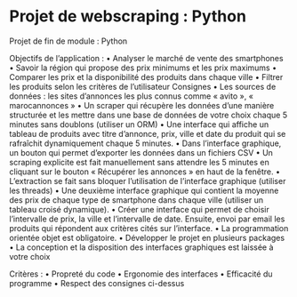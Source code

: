 # Projet de webscraping : Python 
Projet de fin de module : Python 

Objectifs de l’application :
• Analyser le marché de vente des smartphones
• Savoir la région qui propose des prix minimums et les prix maximums
• Comparer les prix et la disponibilité des produits dans chaque ville
• Filtrer les produits selon les critères de l’utilisateur
Consignes
• Les sources de données : les sites d’annonces les plus connus comme « avito », « marocannonces »
• Un scraper qui récupère les données d’une manière structurée et les mettre dans une base de données de votre choix chaque 5 minutes sans doublons (utiliser un ORM)
• Une interface qui affiche un tableau de produits avec titre d’annonce, prix, ville et date du produit qui se rafraîchit dynamiquement chaque 5 minutes.
• Dans l’interface graphique, un bouton qui permet d’exporter les données dans un fichiers CSV
• Un scraping explicite est fait manuellement sans attendre les 5 minutes en cliquant sur le bouton « Récupérer les annonces » en haut de la fenêtre.
• L’extraction se fait sans bloquer l’utilisation de l’interface graphique (utiliser les threads)
• Une deuxième interface graphique qui contient la moyenne des prix de chaque type de smartphone dans chaque ville (utiliser un tableau croisé dynamique).
• Créer une interface qui permet de choisir l’intervalle de prix, la ville et l’intervalle de date. Ensuite, envoi par email les produits qui répondent aux critères cités sur l’interface.
• La programmation orientée objet est obligatoire.
• Développer le projet en plusieurs packages
• La conception et la disposition des interfaces graphiques est laissée à votre choix

Critères :
• Propreté du code
• Ergonomie des interfaces
• Efficacité du programme
• Respect des consignes ci-dessus
